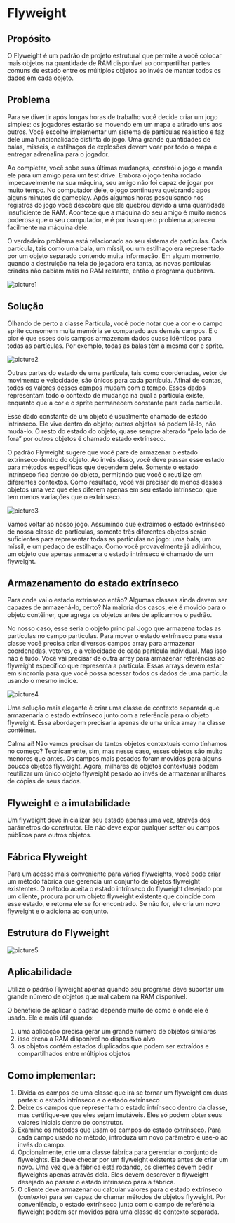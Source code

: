# Flyweight

## Propósito

O Flyweight é um padrão de projeto estrutural que permite a você colocar mais objetos na quantidade de RAM disponível ao compartilhar partes comuns de estado entre os múltiplos objetos ao invés de manter todos os dados em cada objeto.

## Problema

Para se divertir após longas horas de trabalho você decide criar um jogo simples: os jogadores estarão se movendo em um mapa e atirado uns aos outros. Você escolhe implementar um sistema de partículas realístico e faz dele uma funcionalidade distinta do jogo. Uma grande quantidades de balas, mísseis, e estilhaços de explosões devem voar por todo o mapa e entregar adrenalina para o jogador.

Ao completar, você sobe suas últimas mudanças, constrói o jogo e manda ele para um amigo para um test drive. Embora o jogo tenha rodado impecavelmente na sua máquina, seu amigo não foi capaz de jogar por muito tempo. No computador dele, o jogo continuava quebrando após alguns minutos de gameplay. Após algumas horas pesquisando nos registros do jogo você descobre que ele quebrou devido a uma quantidade insuficiente de RAM. Acontece que a máquina do seu amigo é muito menos poderosa que o seu computador, e é por isso que o problema apareceu facilmente na máquina dele.

O verdadeiro problema está relacionado ao seu sistema de partículas. Cada partícula, tais como uma bala, um míssil, ou um estilhaço era representado por um objeto separado contendo muita informação. Em algum momento, quando a destruição na tela do jogadora era tanta, as novas partículas criadas não cabiam mais no RAM restante, então o programa quebrava.

![picture1](https://refactoring.guru/images/patterns/diagrams/flyweight/problem-pt-br.png?id=c265abed7fcf731d0bc2ffa0e6434ea7)

## Solução

Olhando de perto a classe Partícula, você pode notar que a cor e o campo sprite consomem muita memória se comparado aos demais campos. E o pior é que esses dois campos armazenam dados quase idênticos para todas as partículas. Por exemplo, todas as balas têm a mesma cor e sprite.

![picture2](https://refactoring.guru/images/patterns/diagrams/flyweight/solution1-pt-br.png?id=b473e0d7b210adeb3d5432e373489321)

Outras partes do estado de uma partícula, tais como coordenadas, vetor de movimento e velocidade, são únicos para cada partícula. Afinal de contas, todos os valores desses campos mudam com o tempo. Esses dados representam todo o contexto de mudança na qual a partícula existe, enquanto que a cor e o sprite permanecem constante para cada partícula.

Esse dado constante de um objeto é usualmente chamado de estado intrínseco. Ele vive dentro do objeto; outros objetos só podem lê-lo, não mudá-lo. O resto do estado do objeto, quase sempre alterado “pelo lado de fora” por outros objetos é chamado estado extrínseco.

O padrão Flyweight sugere que você pare de armazenar o estado extrínseco dentro do objeto. Ao invés disso, você deve passar esse estado para métodos específicos que dependem dele. Somente o estado intrínseco fica dentro do objeto, permitindo que você o reutilize em diferentes contextos. Como resultado, você vai precisar de menos desses objetos uma vez que eles diferem apenas em seu estado intrínseco, que tem menos variações que o extrínseco.

![picture3](https://refactoring.guru/images/patterns/diagrams/flyweight/solution3-pt-br.png?id=6cb98174409f3c9e4356288399e5c457)

Vamos voltar ao nosso jogo. Assumindo que extraímos o estado extrínseco de nossa classe de partículas, somente três diferentes objetos serão suficientes para representar todas as partículas no jogo: uma bala, um míssil, e um pedaço de estilhaço. Como você provavelmente já adivinhou, um objeto que apenas armazena o estado intrínseco é chamado de um flyweight.

## Armazenamento do estado extrínseco

Para onde vai o estado extrínseco então? Algumas classes ainda devem ser capazes de armazená-lo, certo? Na maioria dos casos, ele é movido para o objeto contêiner, que agrega os objetos antes de aplicarmos o padrão.

No nosso caso, esse seria o objeto principal Jogo que armazena todas as partículas no campo partículas. Para mover o estado extrínseco para essa classe você precisa criar diversos campos array para armazenar coordenadas, vetores, e a velocidade de cada partícula individual. Mas isso não é tudo. Você vai precisar de outra array para armazenar referências ao flyweight específico que representa a partícula. Essas arrays devem estar em sincronia para que você possa acessar todos os dados de uma partícula usando o mesmo índice.

![picture4](https://refactoring.guru/images/patterns/diagrams/flyweight/solution2-pt-br.png?id=2138f9da653564e8baf8fdab5fe2c9e0)

Uma solução mais elegante é criar uma classe de contexto separada que armazenaria o estado extrínseco junto com a referência para o objeto flyweight. Essa abordagem precisaria apenas de uma única array na classe contêiner.

Calma aí! Não vamos precisar de tantos objetos contextuais como tínhamos no começo? Tecnicamente, sim, mas nesse caso, esses objetos são muito menores que antes. Os campos mais pesados foram movidos para alguns poucos objetos flyweight. Agora, milhares de objetos contextuais podem reutilizar um único objeto flyweight pesado ao invés de armazenar milhares de cópias de seus dados.

## Flyweight e a imutabilidade

Um flyweight deve inicializar seu estado apenas uma vez, através dos parâmetros do construtor. Ele não deve expor qualquer setter ou campos públicos para outros objetos.

## Fábrica Flyweight

Para um acesso mais conveniente para vários flyweights, você pode criar um método fábrica que gerencia um conjunto de objetos flyweight existentes. O método aceita o estado intrínseco do flyweight desejado por um cliente, procura por um objeto flyweight existente que coincide com esse estado, e retorna ele se for encontrado. Se não for, ele cria um novo flyweight e o adiciona ao conjunto.

## Estrutura do Flyweight

![picture5](https://refactoring.guru/images/patterns/diagrams/flyweight/structure.png?id=c1e7e1748f957a4792822f902bc1d420)

## Aplicabilidade

Utilize o padrão Flyweight apenas quando seu programa deve suportar um grande número de objetos que mal cabem na RAM disponível.

O benefício de aplicar o padrão depende muito de como e onde ele é usado. Ele é mais útil quando:

1. uma aplicação precisa gerar um grande número de objetos similares
2. isso drena a RAM disponível no dispositivo alvo
3. os objetos contém estados duplicados que podem ser extraídos e compartilhados entre múltiplos objetos

## Como implementar:

1. Divida os campos de uma classe que irá se tornar um flyweight em duas partes: o estado intrínseco e o estado extrínseco
2. Deixe os campos que representam o estado intrínseco dentro da classe, mas certifique-se que eles sejam imutáveis. Eles só podem obter seus valores iniciais dentro do construtor.
3. Examine os métodos que usam os campos do estado extrínseco. Para cada campo usado no método, introduza um novo parâmetro e use-o ao invés do campo.
4. Opcionalmente, crie uma classe fábrica para gerenciar o conjunto de flyweights. Ela deve checar por um flyweight existente antes de criar um novo. Uma vez que a fábrica está rodando, os clientes devem pedir flyweights apenas através dela. Eles devem descrever o flyweight desejado ao passar o estado intrínseco para a fábrica.
5. O cliente deve armazenar ou calcular valores para o estado extrínseco (contexto) para ser capaz de chamar métodos de objetos flyweight. Por conveniência, o estado extrínseco junto com o campo de referência flyweight podem ser movidos para uma classe de contexto separada.
